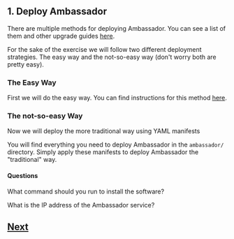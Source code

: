 ## 1. Deploy Ambassador

There are multiple methods for deploying Ambassador. You can see a list of them and other upgrade guides [here](https://www.getambassador.io/user-guide/install/).

For the sake of the exercise we will follow two different deployment strategies. The easy way and the not-so-easy way (don't worry both are pretty easy).

### The Easy Way

First we will do the easy way. You can find instructions for this method [here](https://www.getambassador.io/user-guide/getting-started/).

### The not-so-easy Way

Now we will deploy the more traditional way using YAML manifests

You will find everything you need to deploy Ambassador in the `ambassador/` directory. Simply apply these manifests to deploy Ambassador the "traditional" way.

#### Questions

What command should you run to install the software?

What is the IP address of the Ambassador service?

## [Next](upgrade.md)